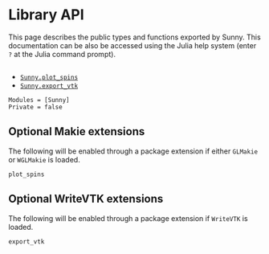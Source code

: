 # Library API

This page describes the public types and functions exported by Sunny. This documentation can be also be accessed using the Julia help system (enter `?` at the Julia command prompt).

```@index
```
- [`Sunny.plot_spins`](@ref)
- [`Sunny.export_vtk`](@ref)

```@autodocs
Modules = [Sunny]
Private = false
```

## Optional Makie extensions

The following will be enabled through a package extension if either `GLMakie` or
`WGLMakie` is loaded.

```@docs
plot_spins
```

## Optional WriteVTK extensions

The following will be enabled through a package extension if `WriteVTK` is
loaded.

```@docs
export_vtk
```